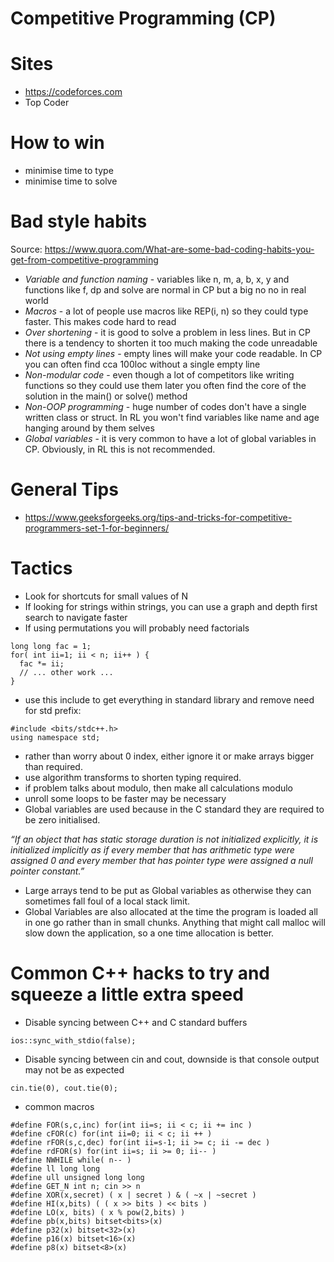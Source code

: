 # Competitive Programming (CP)

# Sites
- https://codeforces.com
- Top Coder

# How to win

- minimise time to type
- minimise time to solve

# Bad style habits

Source: https://www.quora.com/What-are-some-bad-coding-habits-you-get-from-competitive-programming

- _Variable and function naming_ - variables like n, m, a, b, x, y and functions like f, dp and solve are 
normal in CP but a big no no in real world
- _Macros_ - a lot of people use macros like REP(i, n) so they could type faster. This makes code hard to read
- _Over shortening_ - it is good to solve a problem in less lines. But in CP there is a tendency to shorten it 
too much making the code unreadable
- _Not using empty lines_ - empty lines will make your code readable. In CP you can often find cca 100loc without a single empty line
- _Non-modular code_ - even though a lot of competitors like writing functions so they could use them later you often find the core of 
the solution in the main() or solve() method
- _Non-OOP programming_ - huge number of codes don't have a single written class or struct. In RL you won't find variables like name 
and age hanging around by them selves
- _Global variables_ - it is very common to have a lot of global variables in CP. Obviously, in RL this is not recommended.

# General Tips

- https://www.geeksforgeeks.org/tips-and-tricks-for-competitive-programmers-set-1-for-beginners/

# Tactics

- Look for shortcuts for small values of N
- If looking for strings within strings, you can use a graph and depth first search to navigate faster
- If using permutations you will probably need factorials

```
long long fac = 1;
for( int ii=1; ii < n; ii++ ) {
  fac *= ii;
  // ... other work ...
}
```

- use this include to get everything in standard library and remove need for std prefix:

```
#include <bits/stdc++.h>
using namespace std;
```

- rather than worry about 0 index, either ignore it or make arrays bigger than required. 
- use algorithm transforms to shorten typing required.
- if problem talks about modulo, then make all calculations modulo
- unroll some loops to be faster may be necessary
- Global variables are used because in the C standard they are required to be zero initialised.

_“If an object that has static storage duration is not initialized explicitly, it is initialized implicitly as if every member that has arithmetic type were assigned 0 and every member that has pointer type were assigned a null pointer constant.”_

- Large arrays tend to be put as Global variables as otherwise they can sometimes fall foul of a local stack limit.
- Global Variables are also allocated at the time the program is loaded all in one go rather than in small chunks.  Anything that might call malloc will slow down the application, so a one time allocation is better.

# Common C++ hacks to try and squeeze a little extra speed

- Disable syncing between C++ and C standard buffers

```ios::sync_with_stdio(false);```

- Disable syncing between cin and cout, downside is that console output may not be as expected

```cin.tie(0), cout.tie(0);```

- common macros
```
#define FOR(s,c,inc) for(int ii=s; ii < c; ii += inc )
#define cFOR(c) for(int ii=0; ii < c; ii ++ )
#define rFOR(s,c,dec) for(int ii=s-1; ii >= c; ii -= dec )
#define rdFOR(s) for(int ii=s; ii >= 0; ii-- )
#define NWHILE while( n-- )
#define ll long long
#define ull unsigned long long
#define GET_N int n; cin >> n
#define XOR(x,secret) ( x | secret ) & ( ~x | ~secret )
#define HI(x,bits) ( ( x >> bits ) << bits )
#define LO(x, bits) ( x % pow(2,bits) )
#define pb(x,bits) bitset<bits>(x)
#define p32(x) bitset<32>(x)
#define p16(x) bitset<16>(x)
#define p8(x) bitset<8>(x)
```


